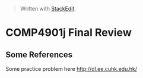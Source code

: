 


> Written with [StackEdit](https://stackedit.io/).

# COMP4901j Final Review

## Some References

Some practice problem here http://dl.ee.cuhk.edu.hk/


<!--stackedit_data:
eyJoaXN0b3J5IjpbLTE1NjkzOTE0MDEsMTg4MTg2MDQ3NSwxNz
U3NzExODZdfQ==
-->